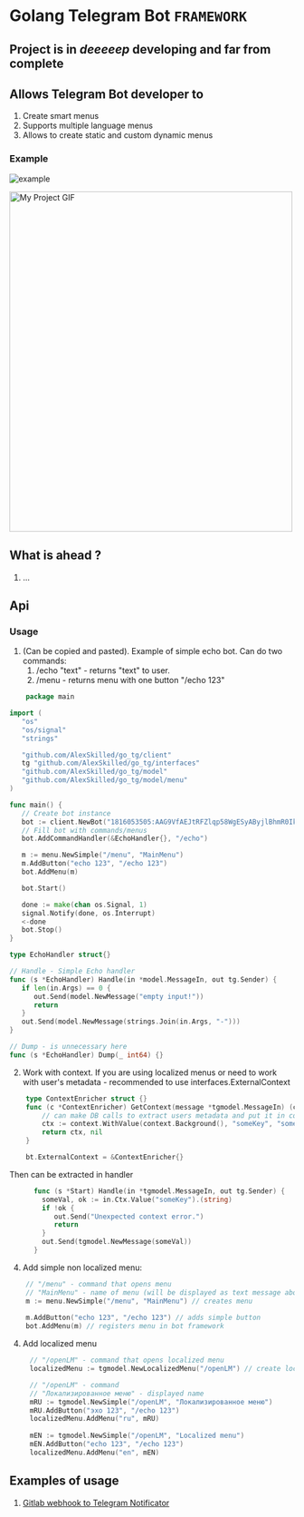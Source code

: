 # Golang Telegram Bot `FRAMEWORK`

## Project is in _deeeeep_ developing and far from complete

## Allows Telegram Bot developer to
1. Create smart menus
2. Supports multiple language menus
3. Allows to create static and custom dynamic menus
 
### Example
   ![example](https://s8.gifyu.com/images/ezgif.com-gif-maker91dac04b6bc3438d.gif)


   <img src="https://s8.gifyu.com/images/ezgif.com-gif-maker91dac04b6bc3438d.gif" alt="My Project GIF" width="500" height="600">

## What is ahead ?
1. ...

## Api
### Usage
1. (Can be copied and pasted). Example of simple echo bot. Can do two commands: 
   1. /echo "text" - returns "text" to user.
   2. /menu - returns menu with one button "/echo 123"
```go
    package main

import (
   "os"
   "os/signal"
   "strings"

   "github.com/AlexSkilled/go_tg/client"
   tg "github.com/AlexSkilled/go_tg/interfaces"
   "github.com/AlexSkilled/go_tg/model"
   "github.com/AlexSkilled/go_tg/model/menu"
)

func main() {
   // Create bot instance
   bot := client.NewBot("1816053505:AAG9VfAEJtRFZlqp58WgESyAByjlBhmR0Ik")
   // Fill bot with commands/menus
   bot.AddCommandHandler(&EchoHandler{}, "/echo")

   m := menu.NewSimple("/menu", "MainMenu")
   m.AddButton("echo 123", "/echo 123")
   bot.AddMenu(m)

   bot.Start()

   done := make(chan os.Signal, 1)
   signal.Notify(done, os.Interrupt)
   <-done
   bot.Stop()
}

type EchoHandler struct{}

// Handle - Simple Echo handler
func (s *EchoHandler) Handle(in *model.MessageIn, out tg.Sender) {
   if len(in.Args) == 0 {
      out.Send(model.NewMessage("empty input!"))
      return
   }
   out.Send(model.NewMessage(strings.Join(in.Args, "-")))
}

// Dump - is unnecessary here
func (s *EchoHandler) Dump(_ int64) {}
```

2. Work with context.
If you are using localized menus or need to work with user's metadata - recommended to use interfaces.ExternalContext
```go
    type ContextEnricher struct {}
    func (c *ContextEnricher) GetContext(message *tgmodel.MessageIn) (context.Context, error){
    	// can make DB calls to extract users metadata and put it in context
        ctx := context.WithValue(context.Background(), "someKey", "some value")
    	return ctx, nil
    }

    bt.ExternalContext = &ContextEnricher{}
 ```


Then can be extracted in handler


```go
      func (s *Start) Handle(in *tgmodel.MessageIn, out tg.Sender) {
        someVal, ok := in.Ctx.Value("someKey").(string)
        if !ok {
           out.Send("Unexpected context error.")
		   return
        }
	    out.Send(tgmodel.NewMessage(someVal))
      }
```
4. Add simple non localized menu:
```go
    // "/menu" - command that opens menu 
	// "MainMenu" - name of menu (will be displayed as text message above buttons)
    m := menu.NewSimple("/menu", "MainMenu") // creates menu 
	
    m.AddButton("echo 123", "/echo 123") // adds simple button
    bot.AddMenu(m) // registers menu in bot framework
```
4. Add localized menu
```go
     // "/openLM" - command that opens localized menu 
     localizedMenu := tgmodel.NewLocalizedMenu("/openLM") // create localized menu

	 // "/openLM" - command
	 // "Локализированное меню" - displayed name
     mRU := tgmodel.NewSimple("/openLM", "Локализированное меню")
     mRU.AddButton("эхо 123", "/echo 123")
     localizedMenu.AddMenu("ru", mRU)
   
	 mEN := tgmodel.NewSimple("/openLM", "Localized menu")
	 mEN.AddButton("echo 123", "/echo 123")
	 localizedMenu.AddMenu("en", mEN)
```
## Examples of usage
1. [Gitlab webhook to Telegram Notificator](https://github.com/AlexSkilled/GitM8)
